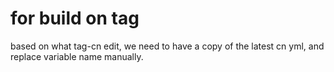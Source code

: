 # for build on tag

based on what tag-cn edit, we need to have a copy of the latest cn yml, and replace variable name manually.
